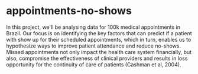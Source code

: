 # appointments-no-shows
In this project, we'll be analysing data for 100k medical appointments in Brazil. Our focus is on identifying the key factors that can predict if a patient with show up for their scheduled appointments, which in turn, enables us to hypothesize ways to improve patient attendance and reduce no-shows. Missed appointments not only impact the health care system financially, but also, compromise the effectiveness of clinical providers and results in loss opportunity for the continuity of care of patients (Cashman et al, 2004).
